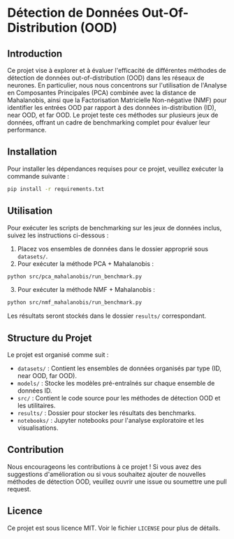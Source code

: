 
# Détection de Données Out-Of-Distribution (OOD)

## Introduction
Ce projet vise à explorer et à évaluer l'efficacité de différentes méthodes de détection de données out-of-distribution (OOD) dans les réseaux de neurones. En particulier, nous nous concentrons sur l'utilisation de l'Analyse en Composantes Principales (PCA) combinée avec la distance de Mahalanobis, ainsi que la Factorisation Matricielle Non-négative (NMF) pour identifier les entrées OOD par rapport à des données in-distribution (ID), near OOD, et far OOD. Le projet teste ces méthodes sur plusieurs jeux de données, offrant un cadre de benchmarking complet pour évaluer leur performance.

## Installation

Pour installer les dépendances requises pour ce projet, veuillez exécuter la commande suivante :

```bash
pip install -r requirements.txt
```

## Utilisation

Pour exécuter les scripts de benchmarking sur les jeux de données inclus, suivez les instructions ci-dessous :

1. Placez vos ensembles de données dans le dossier approprié sous `datasets/`.
2. Pour exécuter la méthode PCA + Mahalanobis :

```bash
python src/pca_mahalanobis/run_benchmark.py
```

3. Pour exécuter la méthode NMF + Mahalanobis :

```bash
python src/nmf_mahalanobis/run_benchmark.py
```

Les résultats seront stockés dans le dossier `results/` correspondant.

## Structure du Projet

Le projet est organisé comme suit :

- `datasets/` : Contient les ensembles de données organisés par type (ID, near OOD, far OOD).
- `models/` : Stocke les modèles pré-entraînés sur chaque ensemble de données ID.
- `src/` : Contient le code source pour les méthodes de détection OOD et les utilitaires.
- `results/` : Dossier pour stocker les résultats des benchmarks.
- `notebooks/` : Jupyter notebooks pour l'analyse exploratoire et les visualisations.

## Contribution

Nous encourageons les contributions à ce projet ! Si vous avez des suggestions d'amélioration ou si vous souhaitez ajouter de nouvelles méthodes de détection OOD, veuillez ouvrir une issue ou soumettre une pull request.

## Licence

Ce projet est sous licence MIT. Voir le fichier `LICENSE` pour plus de détails.
